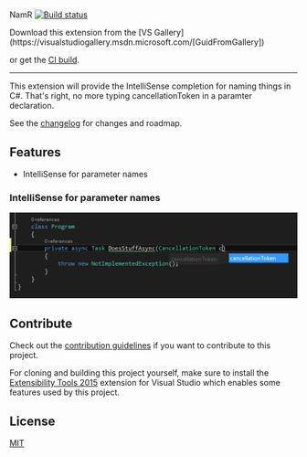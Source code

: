 #
NamR
[![Build status](https://ci.appveyor.com/api/projects/status/gpp0yxuh543tawpd?svg=true)](https://ci.appveyor.com/project/bexxx/namr)
<!-- Update the VS Gallery link after you upload the VSIX--> Download this extension from the [VS Gallery](https://visualstudiogallery.msdn.microsoft.com/[GuidFromGallery])
or get the [CI build](http://vsixgallery.com/extension/A98A9358-9F24-4407-AAB7-5871243606AA/).

---------------------------------------

This extension will provide the IntelliSense completion for naming things in C#. That's right, no more typing cancellationToken in a paramter declaration.

See the [changelog](CHANGELOG.md) for changes and roadmap.

## Features

- IntelliSense for parameter names

### IntelliSense for parameter names
![Param Intellisense](Images/param_intellisense.png)


## Contribute
Check out the [contribution guidelines](CONTRIBUTING.md)
if you want to contribute to this project.

For cloning and building this project yourself, make sure
to install the
[Extensibility Tools 2015](https://visualstudiogallery.msdn.microsoft.com/ab39a092-1343-46e2-b0f1-6a3f91155aa6)
extension for Visual Studio which enables some features
used by this project.

## License
[MIT](LICENSE)